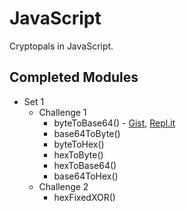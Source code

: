 # JavaScript

Cryptopals in JavaScript.

## Completed Modules

* Set 1
  * Challenge 1
    * byteToBase64() - [Gist](https://gist.github.com/llzes/24fe0a9b3d786d48f2b3932a633d5b2b), [Repl.it](https://repl.it/@llzes/bytesToBase64)
    * base64ToByte()
    * byteToHex()
    * hexToByte()
    * hexToBase64()
    * base64ToHex()
  * Challenge 2
    * hexFixedXOR()

